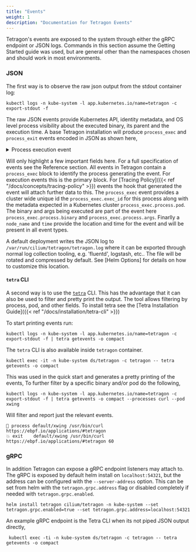 ```yaml
---
title: "Events"
weight: 1
description: "Documentation for Tetragon Events"
---
```


Tetragon's events are exposed to the system through either the gRPC
endpoint or JSON logs. Commands in this section assume the Getting
Started guide was used, but are general other than the namespaces
chosen and should work in most environments.

### JSON

The first way is to observe the raw json output from the stdout container log:

```shell
kubectl logs -n kube-system -l app.kubernetes.io/name=tetragon -c export-stdout -f
```

The raw JSON events provide Kubernetes API, identity metadata, and OS
level process visibility about the executed binary, its parent and the execution
time. A base Tetragon installation will produce `process_exec` and `process_exit`
events encoded in JSON as shown here,

<details><summary>Process execution event</summary>
<p>

```json
{
  "process_exec": {
    "process": {
      "exec_id": "Z2tlLWpvaG4tNjMyLWRlZmF1bHQtcG9vbC03MDQxY2FjMC05czk1OjEzNTQ4Njc0MzIxMzczOjUyNjk5",
      "pid": 52699,
      "uid": 0,
      "cwd": "/",
      "binary": "/usr/bin/curl",
      "arguments": "https://ebpf.io/applications/#tetragon",
      "flags": "execve rootcwd",
      "start_time": "2023-10-06T22:03:57.700327580Z",
      "auid": 4294967295,
      "pod": {
        "namespace": "default",
        "name": "xwing",
        "container": {
          "id": "containerd://551e161c47d8ff0eb665438a7bcd5b4e3ef5a297282b40a92b7c77d6bd168eb3",
          "name": "spaceship",
          "image": {
            "id": "docker.io/tgraf/netperf@sha256:8e86f744bfea165fd4ce68caa05abc96500f40130b857773186401926af7e9e6",
            "name": "docker.io/tgraf/netperf:latest"
          },
          "start_time": "2023-10-06T21:52:41Z",
          "pid": 49
        },
        "pod_labels": {
          "app.kubernetes.io/name": "xwing",
          "class": "xwing",
          "org": "alliance"
        },
        "workload": "xwing"
      },
      "docker": "551e161c47d8ff0eb665438a7bcd5b4",
      "parent_exec_id": "Z2tlLWpvaG4tNjMyLWRlZmF1bHQtcG9vbC03MDQxY2FjMC05czk1OjEzNTQ4NjcwODgzMjk5OjUyNjk5",
      "tid": 52699
    },
    "parent": {
      "exec_id": "Z2tlLWpvaG4tNjMyLWRlZmF1bHQtcG9vbC03MDQxY2FjMC05czk1OjEzNTQ4NjcwODgzMjk5OjUyNjk5",
      "pid": 52699,
      "uid": 0,
      "cwd": "/",
      "binary": "/bin/bash",
      "arguments": "-c \"curl https://ebpf.io/applications/#tetragon\"",
      "flags": "execve rootcwd clone",
      "start_time": "2023-10-06T22:03:57.696889812Z",
      "auid": 4294967295,
      "pod": {
        "namespace": "default",
        "name": "xwing",
        "container": {
          "id": "containerd://551e161c47d8ff0eb665438a7bcd5b4e3ef5a297282b40a92b7c77d6bd168eb3",
          "name": "spaceship",
          "image": {
            "id": "docker.io/tgraf/netperf@sha256:8e86f744bfea165fd4ce68caa05abc96500f40130b857773186401926af7e9e6",
            "name": "docker.io/tgraf/netperf:latest"
          },
          "start_time": "2023-10-06T21:52:41Z",
          "pid": 49
        },
        "pod_labels": {
          "app.kubernetes.io/name": "xwing",
          "class": "xwing",
          "org": "alliance"
        },
        "workload": "xwing"
      },
      "docker": "551e161c47d8ff0eb665438a7bcd5b4",
      "parent_exec_id": "Z2tlLWpvaG4tNjMyLWRlZmF1bHQtcG9vbC03MDQxY2FjMC05czk1OjEzNTQ4NjQ1MjQ1ODM5OjUyNjg5",
      "tid": 52699
    }
  },
  "node_name": "gke-john-632-default-pool-7041cac0-9s95",
  "time": "2023-10-06T22:03:57.700326678Z"
}

```
</p>
</details>

Will only highlight a few important fields here. For a full specification of events see the Reference
section. All events in Tetragon contain a `process_exec` block to identify the process generating the
event. For execution events this is the primary block. For [Tracing Policy]({{< ref "/docs/concepts/tracing-policy" >}}) events the
hook that generated the event will attach further data to this. The `process_exec` event provides
a cluster wide unique id the `process_exec.exec_id` for this process along with the metadata expected
in a Kubernetes cluster  `process_exec.process.pod`. The binary and args being executed are part of 
the event here `process_exec.process.binary` and `process_exec.process.args`. Finarlly a `node_name`
and `time` provide the location and time for the event and will be present in all event types.

A default deployment writes the JSON log to `/var/run/cilium/tetragon/tetragon.log` where it can
be exported through normal log collection tooling, e.g. 'fluentd', logstash, etc.. The file will
be rotated and compressed by default. See [Helm Options] for details on how to customize this location.

#### `tetra` CLI

A second way is to use the [`tetra`](https://github.com/cilium/tetragon/tree/main/cmd/tetra) CLI. This
has the advantage that it can also be used to filter and pretty print the output. The tool
allows filtering by process, pod, and other fields. To install tetra see the
[Tetra Installation Guide]({{< ref "/docs/installation/tetra-cli" >}})

To start printing events run:
```shell
kubectl logs -n kube-system -l app.kubernetes.io/name=tetragon -c export-stdout -f | tetra getevents -o compact
```

The `tetra` CLI is also available inside `tetragon` container.

```shell
kubectl exec -it -n kube-system ds/tetragon -c tetragon -- tetra getevents -o compact
```

This was used in the quick start and generates a pretty printing of the events, To further
filter by a specific binary and/or pod do the following,

```shell
kubectl logs -n kube-system -l app.kubernetes.io/name=tetragon -c export-stdout -f | tetra getevents -o compact --processes curl --pod xwing
```

Will filter and report just the relevant events.

```
🚀 process default/xwing /usr/bin/curl https://ebpf.io/applications/#tetragon
💥 exit    default/xwing /usr/bin/curl https://ebpf.io/applications/#tetragon 60
```

### gRPC

In addition Tetragon can expose a gRPC endpoint listeners may attach to. The
gRPC is exposed by default helm install on `localhost:54321`, but the address
can be configured  with the `--server-address` option. This can be
set from helm with the `tetragon.grpc.address` flag or disabled completely if
needed with `tetragon.grpc.enabled`.

```shell
helm install tetragon cilium/tetragon -n kube-system --set tetragon.grpc.enabled=true --set tetragon.grpc.address=localhost:54321
```

An example gRPC endpoint is the Tetra CLI when its not piped JSON output directly,

```shell
 kubectl exec -ti -n kube-system ds/tetragon -c tetragon -- tetra getevents -o compact
```
